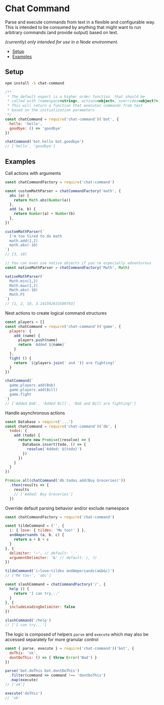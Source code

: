 # Chat Command

Parse and execute commands from text in a flexible and configurable way. This is intended to be consumed by anything that might want to run arbitrary commands (and provide output) based on text.

_(currently) only intended for use in a Node environment._

- [Setup](#installation)
- [Examples](#examples)


## Setup

```sh
npm install -S chat-command
```

```js
/**
 * The default export is a higher order function  that should be
 * called with (namespace<string>, actions<object>, overrides<object?>)
 * This will return a function that executes commands from text
 * based on the initialization parameters
 */
const chatCommand = require('chat-command')('bot', {
  hello: 'hello',
  goodbye: () => 'goodbye'
})

chatCommand('bot.hello bot.goodbye')
// ['hello', 'goodbye']
```

## Examples

Call actions with arguments
```js
const chatCommandFactory = require('chat-command')

const customMathParser = chatCommandFactory('math', {
  abs (a) {
    return Math.abs(Number(a))
  },
  add (a, b) {
    return Number(a) + Number(b)
  },
})

customMathParser(`
  I'm too tired to do math
  math.add(1,2)
  math.abs(-10)
`)
// [3, 10]

// You can even use native objects if you're especially adventurous
const nativeMathParser = chatCommandFactory('Math', Math)

nativeMathParser(`
  Math.min(1,2)
  Math.max(1,2)
  Math.abs(-10)
  Math.PI
`)
// [1, 2, 10, 3.141592653589793]
```

Nest actions to create logical command structures
```js
const players = []
const chatCommand = require('chat-command')('game', {
  players: {
    add (name) {
      players.push(name)
      return `Added ${name}`
    }
  },
  fight () {
    return `${players.join(' and ')} are fighting!`
  }
})

chatCommand(`
  game.players.add(Bob)
  game.players.add(Bill)
  game.fight
`)
// ['Added Bob', 'Added Bill', 'Bob and Bill are fighting!']
```

Handle asynchronous actions
```js
const Database = require('...')
const chatCommand = require('chat-command')('db', {
  todos: {
    add (todo) {
      return new Promise((resolve) => {
        Database.insert(todo, () => {
          resolve('Added: ${todo}')
        })
      })
    }
  }
})

Promise.all(chatCommand('db.todos.add(Buy Groceries)'))
  .then(results => {
    results
    // ['Added: Buy Groceries']
  })
```

Override default parsing behavior and/or exclude namespace
```js
const chatCommandFactory = require('chat-command')

const tildeCommand = ('', {
  i: { love: { tildes: 'Me too!' } },
  andAmpersands (a, b, c) {
    return a + b + c
  }
}, {
  delimiter: '~', // default: '.'
  argumentDelimiter: '&' // default: /, ?/
})

tildeCommand('i~love~tildes andAmpersands(a&b&c)')
// ['Me too!', 'abc']

const slashCommand = chatCommandFactory('/', {
  help () {
    return 'I can try...'
  }
}, {
  includeLeadingDelimiter: false
})

slashCommand('/help')
// ['I can try...']
```

The logic is composed of helpers `parse` and `execute` which may also be accessed separately for more granular control
```js
const { parse, execute } = require('chat-command')('bot', {
  doThis: 'ok',
  dontDoThis: () => { throw Error('Bad') }
})

parse('bot.doThis bot.dontDoThis')
  .filter(command => command !== 'dontDoThis')
  .map(execute)
// ['ok']

execute('doThis')
// 'ok'
```
